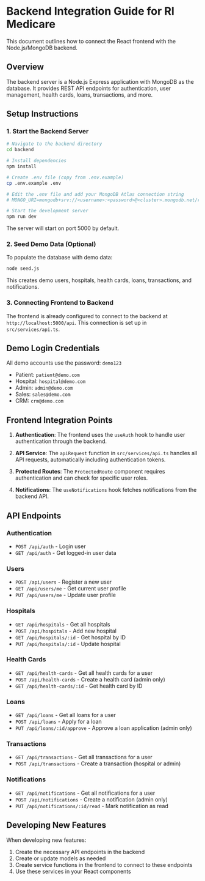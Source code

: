 
# Backend Integration Guide for RI Medicare

This document outlines how to connect the React frontend with the Node.js/MongoDB backend.

## Overview

The backend server is a Node.js Express application with MongoDB as the database. It provides REST API endpoints for authentication, user management, health cards, loans, transactions, and more.

## Setup Instructions

### 1. Start the Backend Server

```bash
# Navigate to the backend directory
cd backend

# Install dependencies
npm install

# Create .env file (copy from .env.example)
cp .env.example .env

# Edit the .env file and add your MongoDB Atlas connection string
# MONGO_URI=mongodb+srv://<username>:<password>@<cluster>.mongodb.net/rimedicare?retryWrites=true&w=majority

# Start the development server
npm run dev
```

The server will start on port 5000 by default.

### 2. Seed Demo Data (Optional)

To populate the database with demo data:

```bash
node seed.js
```

This creates demo users, hospitals, health cards, loans, transactions, and notifications.

### 3. Connecting Frontend to Backend

The frontend is already configured to connect to the backend at `http://localhost:5000/api`. This connection is set up in `src/services/api.ts`.

## Demo Login Credentials

All demo accounts use the password: `demo123`

- Patient: `patient@demo.com`
- Hospital: `hospital@demo.com`
- Admin: `admin@demo.com`
- Sales: `sales@demo.com`
- CRM: `crm@demo.com`

## Frontend Integration Points

1. **Authentication**: The frontend uses the `useAuth` hook to handle user authentication through the backend.

2. **API Service**: The `apiRequest` function in `src/services/api.ts` handles all API requests, automatically including authentication tokens.

3. **Protected Routes**: The `ProtectedRoute` component requires authentication and can check for specific user roles.

4. **Notifications**: The `useNotifications` hook fetches notifications from the backend API.

## API Endpoints

### Authentication
- `POST /api/auth` - Login user
- `GET /api/auth` - Get logged-in user data

### Users
- `POST /api/users` - Register a new user
- `GET /api/users/me` - Get current user profile
- `PUT /api/users/me` - Update user profile

### Hospitals
- `GET /api/hospitals` - Get all hospitals
- `POST /api/hospitals` - Add new hospital
- `GET /api/hospitals/:id` - Get hospital by ID
- `PUT /api/hospitals/:id` - Update hospital

### Health Cards
- `GET /api/health-cards` - Get all health cards for a user
- `POST /api/health-cards` - Create a health card (admin only)
- `GET /api/health-cards/:id` - Get health card by ID

### Loans
- `GET /api/loans` - Get all loans for a user
- `POST /api/loans` - Apply for a loan
- `PUT /api/loans/:id/approve` - Approve a loan application (admin only)

### Transactions
- `GET /api/transactions` - Get all transactions for a user
- `POST /api/transactions` - Create a transaction (hospital or admin)

### Notifications
- `GET /api/notifications` - Get all notifications for a user
- `POST /api/notifications` - Create a notification (admin only)
- `PUT /api/notifications/:id/read` - Mark notification as read

## Developing New Features

When developing new features:

1. Create the necessary API endpoints in the backend
2. Create or update models as needed
3. Create service functions in the frontend to connect to these endpoints
4. Use these services in your React components
